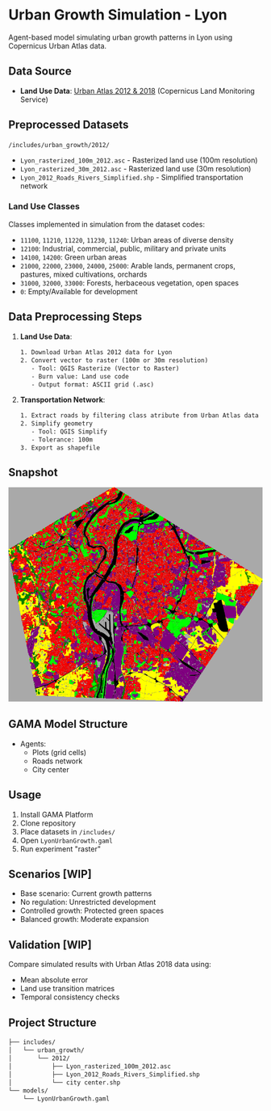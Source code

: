 # Urban Growth Simulation - Lyon

Agent-based model simulating urban growth patterns in Lyon using Copernicus Urban Atlas data.

## Data Source

- **Land Use Data**: [Urban Atlas 2012 & 2018](https://land.copernicus.eu/en/products/urban-atlas/urban-atlas-2018) (Copernicus Land Monitoring Service)

## Preprocessed Datasets

`/includes/urban_growth/2012/`
- `Lyon_rasterized_100m_2012.asc` - Rasterized land use (100m resolution)
- `Lyon_rasterized_30m_2012.asc` - Rasterized land use (30m resolution)
- `Lyon_2012_Roads_Rivers_Simplified.shp` - Simplified transportation network

### Land Use Classes

Classes implemented in simulation from the dataset codes:

- `11100`, `11210`, `11220`, `11230`, `11240`: Urban areas of diverse density
- `12100`: Industrial, commercial, public, military and private units
- `14100`, `14200`: Green urban areas
- `21000`, `22000`, `23000`, `24000`, `25000`: Arable lands, permanent crops, pastures, mixed cultivations, orchards
- `31000`, `32000`, `33000`: Forests, herbaceous vegetation, open spaces
- `0`: Empty/Available for development

## Data Preprocessing Steps

1. **Land Use Data**:
   ```
   1. Download Urban Atlas 2012 data for Lyon
   2. Convert vector to raster (100m or 30m resolution)
      - Tool: QGIS Rasterize (Vector to Raster)
      - Burn value: Land use code
      - Output format: ASCII grid (.asc)
   ```

2. **Transportation Network**:
   ```
   1. Extract roads by filtering class atribute from Urban Atlas data
   2. Simplify geometry
      - Tool: QGIS Simplify
      - Tolerance: 100m
   3. Export as shapefile
   ```

## Snapshot

![snapshot_time_step_0_30m_res](snapshots/LyonUrbanGrowth_model_display_map_cycle_0_time_1737039272231.png)

## GAMA Model Structure

- Agents:
  - Plots (grid cells)
  - Roads network
  - City center

## Usage

1. Install GAMA Platform
2. Clone repository
3. Place datasets in `/includes/`
4. Open `LyonUrbanGrowth.gaml`
5. Run experiment "raster"

## Scenarios [WIP]

- Base scenario: Current growth patterns
- No regulation: Unrestricted development
- Controlled growth: Protected green spaces
- Balanced growth: Moderate expansion

## Validation [WIP]

Compare simulated results with Urban Atlas 2018 data using:
- Mean absolute error
- Land use transition matrices
- Temporal consistency checks

## Project Structure

```
├── includes/
│   └── urban_growth/
│       └── 2012/
│           ├── Lyon_rasterized_100m_2012.asc
│           ├── Lyon_2012_Roads_Rivers_Simplified.shp
│           └── city center.shp
└── models/
    └── LyonUrbanGrowth.gaml
```
